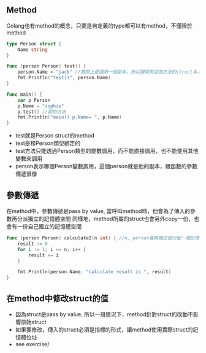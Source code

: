 ## Method

Golang也有method的概念，只要是自定義的type都可以有method，不僅限於method
```go
type Person struct {
	Name string
}

func (person Person) test() {
	person.Name = "jack" //實際上是調用一個副本，所以跟調用這個方法的struct本人沒有關係
	fmt.Println("test()", person.Name)
}

func main() {
	var p Person
	p.Name = "sophie"
	p.test() //調用方法
	fmt.Println("main() p.Name= ", p.Name)
}
```

- test就是Person struct的method
- test是和Person類型綁定的
- test方法只能透過Person類型的變數調用，而不能直接調用，也不能使用其他變數來調用
- person表示哪個Person變數調用，這個person就是他的副本，跟函數的參數傳遞很像

## 參數傳遞
在method中，參數傳遞是pass by value, 當呼叫method時，他會為了傳入的參數再分派獨立的記憶體空間
同樣地，method所屬的struct也會另外copy一份，也會有一份自己獨立的記憶體空間
```go
func (person Person) calculate2(n int) { //n, person會再獨立被分配一塊記憶體空間
	result := 0
	for i := 1; i <= n; i++ {
		result += i
	}

	fmt.Println(person.Name, "calculate result is ", result)
}
```

## 在method中修改struct的值
- 因為struct是pass by value, 所以一班情況下，method針對struct的改動不影響原始struct
- 如果要修改，傳入的struct必須是指標的形式，讓method使用實際struct的記憶體位址
- see exercise/